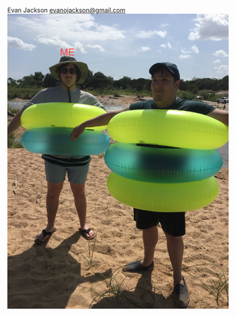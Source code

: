 Evan Jackson
evanojackson@gmail.com
![Image of me](https://github.com/ejackson007/4443-IP-Jackson/blob/master/Images/IMG_3928.JPG)
